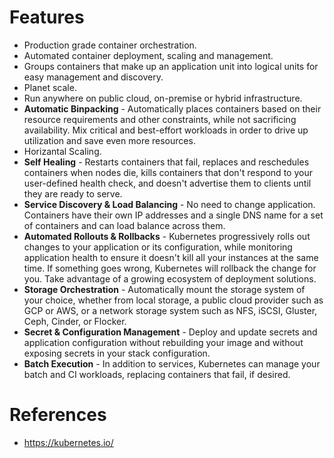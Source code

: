 # Features
* Production grade container orchestration.
* Automated container deployment, scaling and management.
* Groups containers that make up an application unit into logical units for easy management and discovery.
* Planet scale.
* Run anywhere on public cloud, on-premise or hybrid infrastructure.
* __Automatic Binpacking__ - Automatically places containers based on their resource requirements and other constraints, while not sacrificing availability. Mix critical and best-effort workloads in order to drive up utilization and save even more resources.
* Horizantal Scaling.
* __Self Healing__ - Restarts containers that fail, replaces and reschedules containers when nodes die, kills containers that don't respond to your user-defined health check, and doesn't advertise them to clients until they are ready to serve.
* __Service Discovery & Load Balancing__ - No need to change application. Containers have their own IP addresses and a single DNS name for a set of containers and can load balance across them.
* __Automated Rollouts & Rollbacks__ - Kubernetes progressively rolls out changes to your application or its configuration, while monitoring application health to ensure it doesn't kill all your instances at the same time. If something goes wrong, Kubernetes will rollback the change for you. Take advantage of a growing ecosystem of deployment solutions.
* __Storage Orchestration__ - Automatically mount the storage system of your choice, whether from local storage, a public cloud provider such as GCP or AWS, or a network storage system such as NFS, iSCSI, Gluster, Ceph, Cinder, or Flocker.
* __Secret & Configuration Management__ - Deploy and update secrets and application configuration without rebuilding your image and without exposing secrets in your stack configuration.
* __Batch Execution__ - In addition to services, Kubernetes can manage your batch and CI workloads, replacing containers that fail, if desired.
# References
* https://kubernetes.io/
